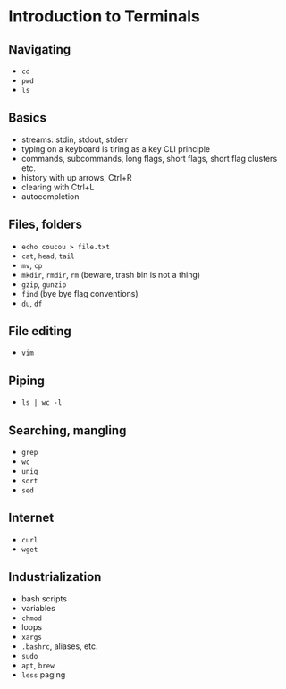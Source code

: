 # Introduction to Terminals

## Navigating

* `cd`
* `pwd`
* `ls`

## Basics

* streams: stdin, stdout, stderr
* typing on a keyboard is tiring as a key CLI principle
* commands, subcommands, long flags, short flags, short flag clusters etc.
* history with up arrows, Ctrl+R
* clearing with Ctrl+L
* autocompletion

## Files, folders

* `echo coucou > file.txt`
* `cat`, `head`, `tail`
* `mv`, `cp`
* `mkdir`, `rmdir`, `rm` (beware, trash bin is not a thing)
* `gzip`, `gunzip`
* `find` (bye bye flag conventions)
* `du`, `df`

## File editing

* `vim`

## Piping

* `ls | wc -l`

## Searching, mangling

* `grep`
* `wc`
* `uniq`
* `sort`
* `sed`

## Internet

* `curl`
* `wget`

## Industrialization

* bash scripts
* variables
* `chmod`
* loops
* `xargs`
* `.bashrc`, aliases, etc.
* `sudo`
* `apt`, `brew`
* `less` paging